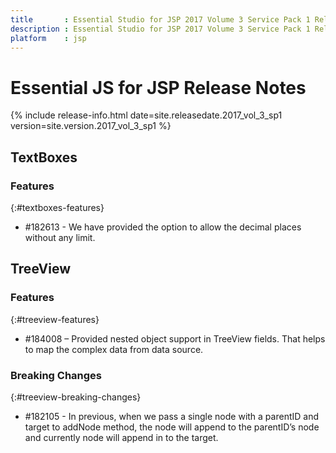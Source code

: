 ```yaml
---
title 		: Essential Studio for JSP 2017 Volume 3 Service Pack 1 Release Notes
description : Essential Studio for JSP 2017 Volume 3 Service Pack 1 Release Notes
platform    : jsp
---
```


# Essential JS for JSP Release Notes  

{% include release-info.html date=site.releasedate.2017_vol_3_sp1 version=site.version.2017_vol_3_sp1 %} 



## TextBoxes

### Features
{:#textboxes-features}

* \#182613 - We have provided the option to allow the decimal places without any limit.

## TreeView

### Features
{:#treeview-features}

* \#184008 – Provided nested object support in TreeView fields. That helps to map the complex data from data source.

### Breaking Changes
{:#treeview-breaking-changes}

* \#182105 - In previous, when we pass a single node with a parentID and target to addNode method, the node will append to the parentID’s node and currently node will append in to the target.
